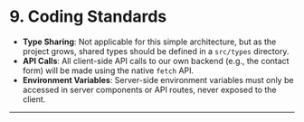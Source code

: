 # 9. Coding Standards

*   **Type Sharing**: Not applicable for this simple architecture, but as the project grows, shared types should be defined in a `src/types` directory.
*   **API Calls**: All client-side API calls to our own backend (e.g., the contact form) will be made using the native `fetch` API.
*   **Environment Variables**: Server-side environment variables must only be accessed in server components or API routes, never exposed to the client.

---
